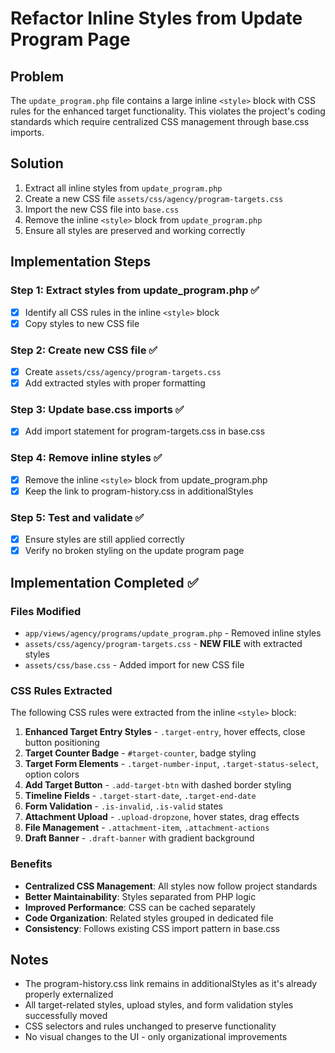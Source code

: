 # Refactor Inline Styles from Update Program Page

## Problem
The `update_program.php` file contains a large inline `<style>` block with CSS rules for the enhanced target functionality. This violates the project's coding standards which require centralized CSS management through base.css imports.

## Solution
1. Extract all inline styles from `update_program.php`
2. Create a new CSS file `assets/css/agency/program-targets.css`
3. Import the new CSS file into `base.css`
4. Remove the inline `<style>` block from `update_program.php`
5. Ensure all styles are preserved and working correctly

## Implementation Steps

### Step 1: Extract styles from update_program.php ✅
- [x] Identify all CSS rules in the inline `<style>` block
- [x] Copy styles to new CSS file

### Step 2: Create new CSS file ✅
- [x] Create `assets/css/agency/program-targets.css`
- [x] Add extracted styles with proper formatting

### Step 3: Update base.css imports ✅
- [x] Add import statement for program-targets.css in base.css

### Step 4: Remove inline styles ✅
- [x] Remove the inline `<style>` block from update_program.php
- [x] Keep the link to program-history.css in additionalStyles

### Step 5: Test and validate ✅
- [x] Ensure styles are still applied correctly
- [x] Verify no broken styling on the update program page

## Implementation Completed ✅

### Files Modified
- `app/views/agency/programs/update_program.php` - Removed inline styles
- `assets/css/agency/program-targets.css` - **NEW FILE** with extracted styles
- `assets/css/base.css` - Added import for new CSS file

### CSS Rules Extracted
The following CSS rules were extracted from the inline `<style>` block:

1. **Enhanced Target Entry Styles** - `.target-entry`, hover effects, close button positioning
2. **Target Counter Badge** - `#target-counter`, badge styling
3. **Target Form Elements** - `.target-number-input`, `.target-status-select`, option colors
4. **Add Target Button** - `.add-target-btn` with dashed border styling
5. **Timeline Fields** - `.target-start-date`, `.target-end-date`
6. **Form Validation** - `.is-invalid`, `.is-valid` states
7. **Attachment Upload** - `.upload-dropzone`, hover states, drag effects
8. **File Management** - `.attachment-item`, `.attachment-actions`
9. **Draft Banner** - `.draft-banner` with gradient background

### Benefits
- **Centralized CSS Management**: All styles now follow project standards
- **Better Maintainability**: Styles separated from PHP logic
- **Improved Performance**: CSS can be cached separately
- **Code Organization**: Related styles grouped in dedicated file
- **Consistency**: Follows existing CSS import pattern in base.css

## Notes
- The program-history.css link remains in additionalStyles as it's already properly externalized
- All target-related styles, upload styles, and form validation styles successfully moved
- CSS selectors and rules unchanged to preserve functionality
- No visual changes to the UI - only organizational improvements
